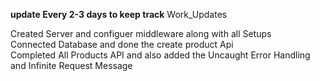 **update Every 2-3 days to keep track**
Work_Updates      


Created Server and configuer middleware along with all Setups                                           
Connected Database and done the create product Api                                                      
Completed All Products API and also added the Uncaught Error Handling and Infinite Request Message
